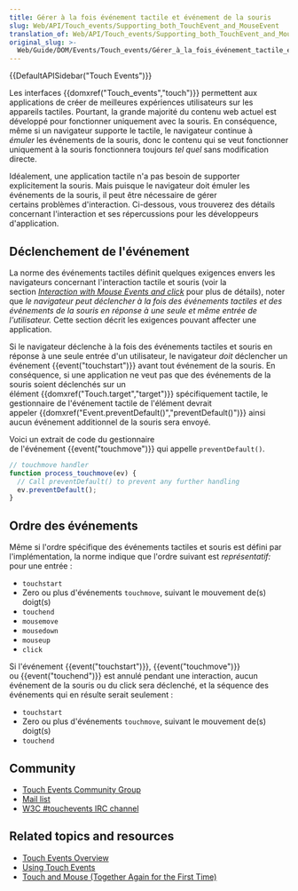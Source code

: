 ```yaml
---
title: Gérer à la fois événement tactile et événement de la souris
slug: Web/API/Touch_events/Supporting_both_TouchEvent_and_MouseEvent
translation_of: Web/API/Touch_events/Supporting_both_TouchEvent_and_MouseEvent
original_slug: >-
  Web/Guide/DOM/Events/Touch_events/Gérer_à_la_fois_événement_tactile_et_événement_de_la_souris
---
```

{{DefaultAPISidebar("Touch Events")}}

Les interfaces {{domxref("Touch_events","touch")}} permettent aux applications de créer de meilleures expériences utilisateurs sur les appareils tactiles. Pourtant, la grande majorité du contenu web actuel est développé pour fonctionner uniquement avec la souris. En conséquence, même si un navigateur supporte le tactile, le navigateur continue à *émuler* les événements de la souris, donc le contenu qui se veut fonctionner uniquement à la souris fonctionnera toujours *tel quel* sans modification directe.

Idéalement, une application tactile n'a pas besoin de supporter explicitement la souris. Mais puisque le navigateur doit émuler les événements de la souris, il peut être nécessaire de gérer certains problèmes d'interaction. Ci-dessous, vous trouverez des détails concernant l'interaction et ses répercussions pour les développeurs d'application.

## Déclenchement de l'événement

La norme des événements tactiles définit quelques exigences envers les navigateurs concernant l'interaction tactile et souris (voir la section [_Interaction with Mouse Events and click_](https://w3c.github.io/touch-events/#mouse-events) pour plus de détails), noter que *le navigateur peut déclencher à la fois des événements tactiles et des événements de la souris en réponse à une seule et même entrée de l'utilisateur.* Cette section décrit les exigences pouvant affecter une application.

Si le navigateur déclenche à la fois des événements tactiles et souris en réponse à une seule entrée d'un utilisateur, le navigateur *doit* déclencher un événement {{event("touchstart")}} avant tout événement de la souris. En conséquence, si une application ne veut pas que des événements de la souris soient déclenchés sur un élément {{domxref("Touch.target","target")}} spécifiquement tactile, le gestionnaire de l'événement tactile de l'élément devrait appeler {{domxref("Event.preventDefault()","preventDefault()")}} ainsi aucun événement additionnel de la souris sera envoyé.

Voici un extrait de code du gestionnaire de l'événement {{event("touchmove")}} qui appelle `preventDefault()`.

```js
// touchmove handler
function process_touchmove(ev) {
  // Call preventDefault() to prevent any further handling
  ev.preventDefault();
}
```

## Ordre des événements

Même si l'ordre spécifique des événements tactiles et souris est défini par l'implémentation, la norme indique que l'ordre suivant est _représentatif:_ pour une entrée :

- `touchstart`
- Zero ou plus d'événements `touchmove`, suivant le mouvement de(s) doigt(s)
- `touchend`
- `mousemove`
- `mousedown`
- `mouseup`
- `click`

Si l'événement {{event("touchstart")}}, {{event("touchmove")}} ou {{event("touchend")}} est annulé pendant une interaction, aucun événement de la souris ou du click sera déclenché, et la séquence des événements qui en résulte serait seulement :

- `touchstart`
- Zero ou plus d'événements `touchmove`, suivant le mouvement de(s) doigt(s)
- `touchend`

## Community

- [Touch Events Community Group](https://github.com/w3c/touch-events)
- [Mail list](https://lists.w3.org/Archives/Public/public-touchevents/)
- [W3C #touchevents IRC channel](irc://irc.w3.org:6667/)

## Related topics and resources

- [Touch Events Overview](/Web/API/Touch_events)
- [Using Touch Events](/Web/API/Touch_events/Using_Touch_Events)
- [Touch and Mouse (Together Again for the First Time)](http://www.html5rocks.com/en/mobile/touchandmouse/)
